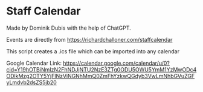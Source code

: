 # Staff Calendar
Made by Dominik Dubis with the help of ChatGPT.

Events are directly from <l>https://richardchalloner.com/staffcalendar<l>

This script creates a .ics file which can be imported into any calendar

Google Calendar Link: <l>https://calendar.google.com/calendar/u/0?cid=Y19hOTBiNmIzN2FhNDJjNTU2NzE3ZTg0ODU5OWU5YmM1YzMwODc4ODlkMzg2OTY5YjFlNzViNGNhMmQ0ZmFhYzkwQGdyb3VwLmNhbGVuZGFyLmdvb2dsZS5jb20<l>

